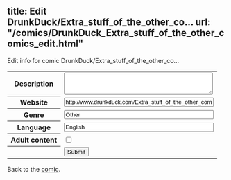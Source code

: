 title: Edit DrunkDuck/Extra_stuff_of_the_other_co...
url: "/comics/DrunkDuck_Extra_stuff_of_the_other_comics_edit.html"
---
Edit info for comic DrunkDuck/Extra_stuff_of_the_other_co...

<form name="comic" action="http://gaepostmail.appspot.com/comic/" method="post">
<table class="comicinfo">
<tr>
<th>Description</th><td><textarea name="description" cols="40" rows="3"></textarea></td>
</tr>
<tr>
<th>Website</th><td><input type="text" name="url" value="http://www.drunkduck.com/Extra_stuff_of_the_other_comics/" size="40"/></td>
</tr>
<tr>
<th>Genre</th><td><input type="text" name="genre" value="Other" size="40"/></td>
</tr>
<tr>
<th>Language</th><td><input type="text" name="language" value="English" size="40"/></td>
</tr>
<tr>
<th>Adult content</th><td><input type="checkbox" name="adult" value="adult" /></td>
</tr>
<tr>
<th></th><td>
<input type="hidden" name="comic" value="DrunkDuck_Extra_stuff_of_the_other_comics" />
<input type="submit" name="submit" value="Submit" />
</td>
</tr>
</table>
</form>

Back to the [comic](DrunkDuck_Extra_stuff_of_the_other_comics.html).
